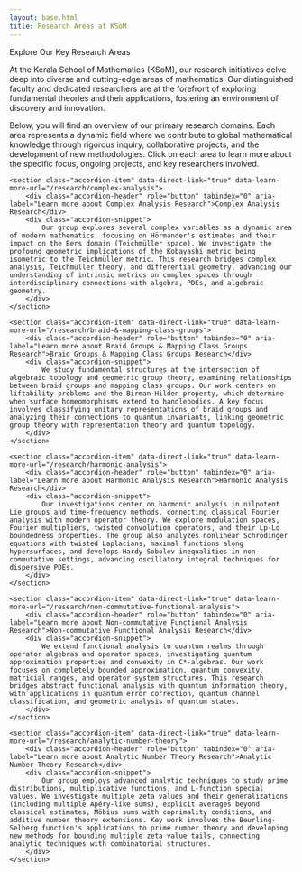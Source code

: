 ```yaml
---
layout: base.html
title: Research Areas at KSoM
---
```


<div class="main-full-width" id="main-content-start">
    <section id="research-areas-introduction">
        <div class="accordion-header">Explore Our Key Research Areas</div>
        <div class="accordion-content static-content">
            <p>At the Kerala School of Mathematics (KSoM), our research initiatives delve deep into diverse and cutting-edge areas of mathematics. Our distinguished faculty and dedicated researchers are at the forefront of exploring fundamental theories and their applications, fostering an environment of discovery and innovation.</p>
            <p>Below, you will find an overview of our primary research domains. Each area represents a dynamic field where we contribute to global mathematical knowledge through rigorous inquiry, collaborative projects, and the development of new methodologies. Click on each area to learn more about the specific focus, ongoing projects, and key researchers involved.</p>
        </div>
    </section>

    <section class="accordion-item" data-direct-link="true" data-learn-more-url="/research/complex-analysis">
        <div class="accordion-header" role="button" tabindex="0" aria-label="Learn more about Complex Analysis Research">Complex Analysis Research</div>
        <div class="accordion-snippet">
            Our group explores several complex variables as a dynamic area of modern mathematics, focusing on Hörmander's estimates and their impact on the Bers domain (Teichmüller space). We investigate the profound geometric implications of the Kobayashi metric being isometric to the Teichmüller metric. This research bridges complex analysis, Teichmüller theory, and differential geometry, advancing our understanding of intrinsic metrics on complex spaces through interdisciplinary connections with algebra, PDEs, and algebraic geometry.
        </div>
    </section>

    <section class="accordion-item" data-direct-link="true" data-learn-more-url="/research/braid-&-mapping-class-groups">
        <div class="accordion-header" role="button" tabindex="0" aria-label="Learn more about Braid Groups & Mapping Class Groups Research">Braid Groups & Mapping Class Groups Research</div>
        <div class="accordion-snippet">
            We study fundamental structures at the intersection of algebraic topology and geometric group theory, examining relationships between braid groups and mapping class groups. Our work centers on liftability problems and the Birman-Hilden property, which determine when surface homeomorphisms extend to handlebodies. A key focus involves classifying unitary representations of braid groups and analyzing their connections to quantum invariants, linking geometric group theory with representation theory and quantum topology.
        </div>
    </section>

    <section class="accordion-item" data-direct-link="true" data-learn-more-url="/research/harmonic-analysis">
        <div class="accordion-header" role="button" tabindex="0" aria-label="Learn more about Harmonic Analysis Research">Harmonic Analysis Research</div>
        <div class="accordion-snippet">
            Our investigations center on harmonic analysis in nilpotent Lie groups and time-frequency methods, connecting classical Fourier analysis with modern operator theory. We explore modulation spaces, Fourier multipliers, twisted convolution operators, and their Lp-Lq boundedness properties. The group also analyzes nonlinear Schrödinger equations with twisted Laplacians, maximal functions along hypersurfaces, and develops Hardy-Sobolev inequalities in non-commutative settings, advancing oscillatory integral techniques for dispersive PDEs.
        </div>
    </section>

    <section class="accordion-item" data-direct-link="true" data-learn-more-url="/research/non-commutative-functional-analysis">
        <div class="accordion-header" role="button" tabindex="0" aria-label="Learn more about Non-commutative Functional Analysis Research">Non-commutative Functional Analysis Research</div>
        <div class="accordion-snippet">
            We extend functional analysis to quantum realms through operator algebras and operator spaces, investigating quantum approximation properties and convexity in C*-algebras. Our work focuses on completely bounded approximation, quantum convexity, matricial ranges, and operator system structures. This research bridges abstract functional analysis with quantum information theory, with applications in quantum error correction, quantum channel classification, and geometric analysis of quantum states.
        </div>
    </section>

    <section class="accordion-item" data-direct-link="true" data-learn-more-url="/research/analytic-number-theory">
        <div class="accordion-header" role="button" tabindex="0" aria-label="Learn more about Analytic Number Theory Research">Analytic Number Theory Research</div>
        <div class="accordion-snippet">
            Our group employs advanced analytic techniques to study prime distributions, multiplicative functions, and L-function special values. We investigate multiple zeta values and their generalizations (including multiple Apéry-like sums), explicit averages beyond classical estimates, Möbius sums with coprimality conditions, and additive number theory extensions. Key work involves the Beurling-Selberg function's applications to prime number theory and developing new methods for bounding multiple zeta value tails, connecting analytic techniques with combinatorial structures.
        </div>
    </section>
</div>
